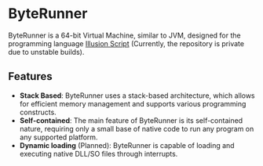 # ByteRunner

ByteRunner is a 64-bit Virtual Machine, similar to JVM, designed for the programming language [Illusion Script](https://github.com/Christoph-Koschel/Illusion-Script) (Currently, the repository is private due to unstable builds).

## Features

- **Stack Based**: ByteRunner uses a stack-based architecture, which allows for efficient memory management and supports various programming constructs.
- **Self-contained**: The main feature of ByteRunner is its self-contained nature, requiring only a small base of native code to run any program on any supported platform.
- **Dynamic loading** (Planned): ByteRunner is capable of loading and executing native DLL/SO files through interrupts.
